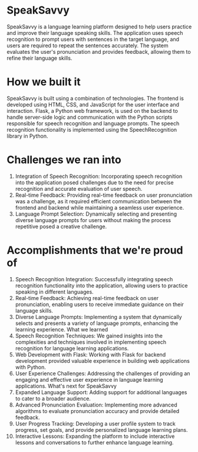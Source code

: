 # SpeakSavvy

SpeakSavvy is a language learning platform designed to help users practice and improve their language speaking skills. The application uses speech recognition to prompt users with sentences in the target language, and users are required to repeat the sentences accurately. The system evaluates the user's pronunciation and provides feedback, allowing them to refine their language skills.

# How we built it
SpeakSavvy is built using a combination of technologies. The frontend is developed using HTML, CSS, and JavaScript for the user interface and interaction. Flask, a Python web framework, is used on the backend to handle server-side logic and communication with the Python scripts responsible for speech recognition and language prompts. The speech recognition functionality is implemented using the SpeechRecognition library in Python.

# Challenges we ran into
1. Integration of Speech Recognition: Incorporating speech recognition into the
application posed challenges due to the need for precise recognition and accurate
evaluation of user speech.
2. Real-time Feedback: Providing real-time feedback on user pronunciation was a
challenge, as it required efficient communication between the frontend and backend
while maintaining a seamless user experience.
3. Language Prompt Selection: Dynamically selecting and presenting diverse language
prompts for users without making the process repetitive posed a creative challenge.

# Accomplishments that we're proud of
1. Speech Recognition Integration: Successfully integrating speech recognition
functionality into the application, allowing users to practice speaking in different
languages.
2. Real-time Feedback: Achieving real-time feedback on user pronunciation, enabling users
to receive immediate guidance on their language skills.
3. Diverse Language Prompts: Implementing a system that dynamically selects and
presents a variety of language prompts, enhancing the learning experience.
What we learned
1. Speech Recognition Techniques: We gained insights into the complexities and
techniques involved in implementing speech recognition for language learning
applications.
2. Web Development with Flask: Working with Flask for backend development provided
valuable experience in building web applications with Python.
3. User Experience Challenges: Addressing the challenges of providing an engaging and
effective user experience in language learning applications.
What's next for SpeakSavvy
1. Expanded Language Support: Adding support for additional languages to cater to a
broader audience.
2. Advanced Pronunciation Evaluation: Implementing more advanced algorithms to
evaluate pronunciation accuracy and provide detailed feedback.
3. User Progress Tracking: Developing a user profile system to track progress, set goals, and provide personalized language learning plans.
4. Interactive Lessons: Expanding the platform to include interactive lessons and conversations to further enhance language learning.
